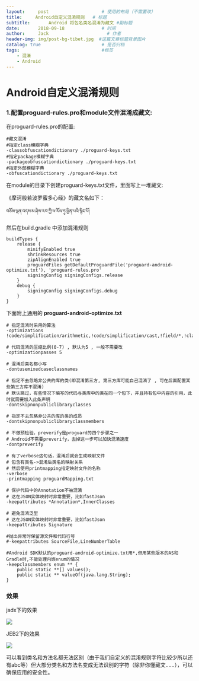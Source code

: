 ```yaml
---
layout:     post                    # 使用的布局（不需要改）
title:     Android自定义混淆规则   # 标题 
subtitle:       Android 将包名类名混淆为藏文 #副标题
date:       2018-09-18              # 时间
author:     Jack                      # 作者
header-img: img/post-bg-tibet.jpg  #这篇文章标题背景图片
catalog: true                       # 是否归档
tags:                               #标签
    - 混淆
    - Android 
---
```


# Android自定义混淆规则

### 1.配置proguard-rules.pro和module文件混淆成藏文:

在proguard-rules.pro的配置:

```
#藏文混淆
#指定class模糊字典
-classobfuscationdictionary ./proguard-keys.txt
#指定package模糊字典
-packageobfuscationdictionary ./proguard-keys.txt
#指定外部模糊字典
-obfuscationdictionary ./proguard-keys.txt
```

在module的目录下创建proguard-keys.txt文件，里面写上一堆藏文:

《摩诃般若波罗蜜多心经》的藏文名如下：

```
བཅོམ་ལྡན་འདས་མ་ཤེས་རབ་ཀྱི་ཕ་རོལ་ཏུ་ཕྱིན་པའི་སྙིང་པོ། 
```

然后在build.gradle 中添加混淆规则

```
buildTypes {
    release {
        minifyEnabled true
        shrinkResources true
        zipAlignEnabled true
        proguardFiles getDefaultProguardFile('proguard-android-optimize.txt'), 'proguard-rules.pro'
        signingConfig signingConfigs.release
    }
    debug {
        signingConfig signingConfigs.debug
    }
}
```

下面附上通用的 **proguard-android-optimize.txt**

```
# 指定混淆时采用的算法
-optimizations !code/simplification/arithmetic,!code/simplification/cast,!field/*,!class/merging/*

# 代码混淆的压缩比例(0-7) , 默认为5 , 一般不需要改
-optimizationpasses 5

# 混淆后类名都小写
-dontusemixedcaseclassnames

# 指定不去忽略非公共的库的类(即混淆第三方, 第三方库可能自己混淆了 , 可在后面配置某些第三方库不混淆)
# 默认跳过，有些情况下编写的代码与类库中的类在同一个包下，并且持有包中内容的引用，此时就需要加入此条声明
-dontskipnonpubliclibraryclasses

# 指定不去忽略非公共的库的类的成员
-dontskipnonpubliclibraryclassmembers

# 不做预检验，preverify是proguard的四个步骤之一
# Android不需要preverify，去掉这一步可以加快混淆速度
-dontpreverify

# 有了verbose这句话，混淆后就会生成映射文件
# 包含有类名->混淆后类名的映射关系
# 然后使用printmapping指定映射文件的名称
-verbose
-printmapping proguardMapping.txt

# 保护代码中的Annotation不被混淆
# 这在JSON实体映射时非常重要，比如fastJson
-keepattributes *Annotation*,InnerClasses

# 避免混淆泛型
# 这在JSON实体映射时非常重要，比如fastJson
-keepattributes Signature

#抛出异常时保留源文件和代码行号
#-keepattributes SourceFile,LineNumberTable

#Android SDK默认的proguard-android-optimize.txt用*,但用某些版本的AS和Gradle时,不能处理内嵌enum的情况
-keepclassmembers enum ** {
    public static **[] values();
    public static ** valueOf(java.lang.String);
}
```

### 效果

jadx下的效果

![](https://ws1.sinaimg.cn/large/b5ec746bgy1fx9zoxtnbnj210l0i3ad4.jpg)

JEB2下的效果

![](https://ws1.sinaimg.cn/large/b5ec746bgy1fx9zvmfrktj20fg0eimxh.jpg)

可以看到类名和方法名都无法区别（由于我们自定义的混淆规则字符比较少所以还有abc等）但大部分类名和方法名变成无法识别的字符（除非你懂藏文......），可以确保应用的安全性。